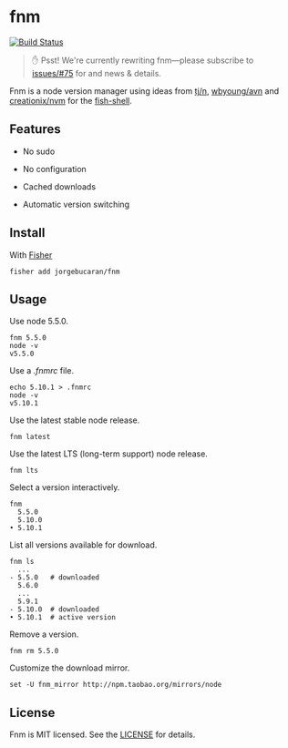 # fnm

[![Build Status](https://img.shields.io/travis/jorgebucaran/fnm.svg)](https://travis-ci.org/jorgebucaran/fnm)

> ✋ Psst! We're currently rewriting fnm—please subscribe to [issues/#75](https://github.com/jorgebucaran/fnm/issues/75) for and news & details.

Fnm is a node version manager using ideas from [tj/n](https://github.com/tj/n), [wbyoung/avn](https://github.com/wbyoung/avn) and [creationix/nvm](https://github.com/creationix/nvm) for the [fish-shell](https://fishshell.com).

## Features

- No sudo

- No configuration

- Cached downloads

- Automatic version switching

## Install

With [Fisher](https://github.com/jorgebucaran/fisher)

```
fisher add jorgebucaran/fnm
```

## Usage

Use node 5.5.0.

```fish
fnm 5.5.0
node -v
v5.5.0
```

Use a _.fnmrc_ file.

```fish
echo 5.10.1 > .fnmrc
node -v
v5.10.1
```

Use the latest stable node release.

```
fnm latest
```

Use the latest LTS (long-term support) node release.

```
fnm lts
```

Select a version interactively.

```
fnm
  5.5.0
  5.10.0
• 5.10.1
```

List all versions available for download.

```ApacheConf
fnm ls
  ...
- 5.5.0   # downloaded
  5.6.0
  ...
  5.9.1
- 5.10.0  # downloaded
• 5.10.1  # active version
```

Remove a version.

```
fnm rm 5.5.0
```

Customize the download mirror.

```fish
set -U fnm_mirror http://npm.taobao.org/mirrors/node
```

## License

Fnm is MIT licensed. See the [LICENSE](LICENSE) for details.
